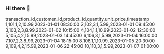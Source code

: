 ### Hi there 👋
transaction_id,customer_id,product_id,quantity,unit_price,timestamp
1,101,1,2,10.99,2023-01-01 08:30:00
2,102,3,1,5.99,2023-01-01 09:45:00
3,103,2,3,8.99,2023-01-02 10:15:00
4,104,1,1,10.99,2023-01-02 12:30:00
5,105,4,2,15.99,2023-01-03 14:45:00
6,106,3,1,5.99,2023-01-04 16:00:00
7,107,2,3,8.99,2023-01-04 18:15:00
8,108,1,1,10.99,2023-01-05 20:30:00
9,109,4,2,15.99,2023-01-06 22:45:00
10,110,3,1,5.99,2023-01-07 01:00:00
<!--
**nnam0801/nnam0801** is a ✨ _special_ ✨ repository because its `README.md` (this file) appears on your GitHub profile.

Here are some ideas to get you started:

- 🔭 I’m currently working on ...
- 🌱 I’m currently learning ...
- 👯 I’m looking to collaborate on ...
- 🤔 I’m looking for help with ...
- 💬 Ask me about ...
- 📫 How to reach me: ...
- 😄 Pronouns: ...
- ⚡ Fun fact: ...
-->
